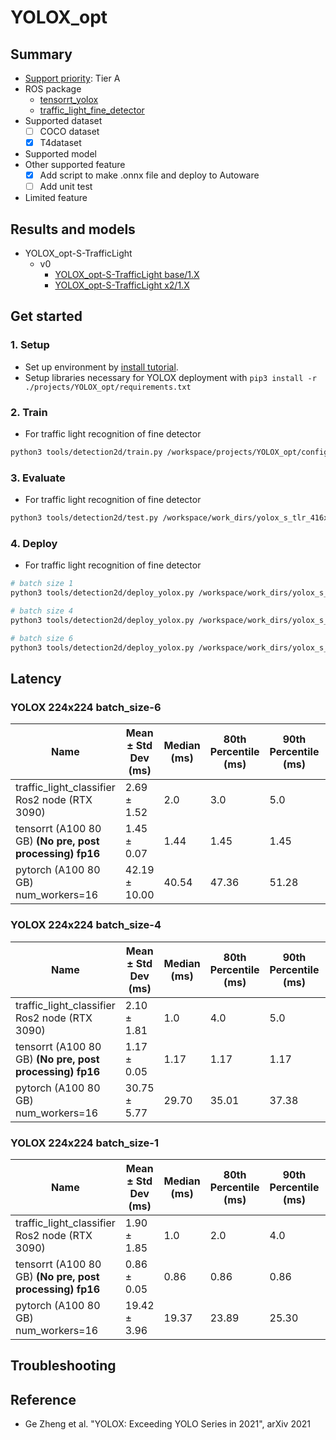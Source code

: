 # YOLOX_opt
## Summary

- [Support priority](https://github.com/tier4/AWML/blob/main/docs/design/autoware_ml_design.md#support-priority): Tier A
- ROS package
  - [tensorrt_yolox](https://github.com/autowarefoundation/autoware.universe/tree/main/perception/tensorrt_yolox)
  - [traffic_light_fine_detector](https://github.com/autowarefoundation/autoware.universe/tree/main/perception/autoware_traffic_light_fine_detector)
- Supported dataset
  - [ ] COCO dataset
  - [x] T4dataset
- Supported model
- Other supported feature
  - [x] Add script to make .onnx file and deploy to Autoware
  - [ ] Add unit test
- Limited feature

## Results and models

- YOLOX_opt-S-TrafficLight
  - v0
    - [YOLOX_opt-S-TrafficLight base/1.X](./docs/YOLOX_opt-S-TrafficLight/v1/base.md)
    - [YOLOX_opt-S-TrafficLight x2/1.X](./docs/YOLOX_opt-S-TrafficLight/v1/x2.md)

## Get started
### 1. Setup

- Set up environment by [install tutorial](/docs/tutorial/tutorial_install.md).
- Setup libraries necessary for YOLOX deployment with `pip3 install -r ./projects/YOLOX_opt/requirements.txt`
### 2. Train

- For traffic light recognition of fine detector

```bash
python3 tools/detection2d/train.py /workspace/projects/YOLOX_opt/configs/t4dataset/YOLOX_opt-S-TrafficLight/yolox_s_tlr_416x416_pedcar_t4dataset.py
```

### 3. Evaluate

- For traffic light recognition of fine detector

```bash
python3 tools/detection2d/test.py /workspace/work_dirs/yolox_s_tlr_416x416_pedcar_t4dataset/yolox_s_tlr_416x416_pedcar_t4dataset.py /workspace/work_dirs/yolox_s_tlr_416x416_pedcar_t4dataset/epoch_300.pth
```

### 4. Deploy

- For traffic light recognition of fine detector

```bash
# batch size 1
python3 tools/detection2d/deploy_yolox.py /workspace/work_dirs/yolox_s_tlr_416x416_pedcar_t4dataset/epoch_300.pth --input_size 416 416 --model yolox-s --batch_size 1 --output_onnx_file tlr_car_ped_yolox_s_batch_1.onnx

# batch size 4
python3 tools/detection2d/deploy_yolox.py /workspace/work_dirs/yolox_s_tlr_416x416_pedcar_t4dataset/epoch_300.pth --input_size 416 416 --model yolox-s --batch_size 4 --output_onnx_file tlr_car_ped_yolox_s_batch_4.onnx

# batch size 6
python3 tools/detection2d/deploy_yolox.py /workspace/work_dirs/yolox_s_tlr_416x416_pedcar_t4dataset/epoch_300.pth --input_size 416 416 --model yolox-s --batch_size 6 --output_onnx_file tlr_car_ped_yolox_s_batch_6.onnx
```

## Latency

### YOLOX 224x224 batch_size-6

| Name                                                     | Mean ± Std Dev (ms) | Median (ms) | 80th Percentile (ms) | 90th Percentile (ms) | 95th Percentile (ms) | 99th Percentile (ms) |
| -------------------------------------------------------- | ------------------- | ----------- | -------------------- | -------------------- | -------------------- | -------------------- |
| traffic_light_classifier Ros2 node (RTX 3090)            | 2.69 ± 1.52         | 2.0         | 3.0                  | 5.0                  | 6.0                  | 8.00                 |
| tensorrt (A100 80 GB) **(No pre, post processing) fp16** | 1.45 ± 0.07         | 1.44        | 1.45                 | 1.45                 | 1.45                 | 1.46                 |
| pytorch (A100 80 GB) num_workers=16                      | 42.19 ± 10.00       | 40.54       | 47.36                | 51.28                | 55.14                | 68.69                |

### YOLOX 224x224 batch_size-4

| Name                                                     | Mean ± Std Dev (ms) | Median (ms) | 80th Percentile (ms) | 90th Percentile (ms) | 95th Percentile (ms) | 99th Percentile (ms) |
| -------------------------------------------------------- | ------------------- | ----------- | -------------------- | -------------------- | -------------------- | -------------------- |
| traffic_light_classifier Ros2 node (RTX 3090)            | 2.10 ± 1.81         | 1.0         | 4.0                  | 5.0                  | 6.0                  | 8.00                 |
| tensorrt (A100 80 GB) **(No pre, post processing) fp16** | 1.17 ± 0.05         | 1.17        | 1.17                 | 1.17                 | 1.18                 | 1.18                 |
| pytorch (A100 80 GB) num_workers=16                      | 30.75 ± 5.77        | 29.70       | 35.01                | 37.38                | 39.46                | 46.72                |

### YOLOX 224x224 batch_size-1

| Name                                                     | Mean ± Std Dev (ms) | Median (ms) | 80th Percentile (ms) | 90th Percentile (ms) | 95th Percentile (ms) | 99th Percentile (ms) |
| -------------------------------------------------------- | ------------------- | ----------- | -------------------- | -------------------- | -------------------- | -------------------- |
| traffic_light_classifier Ros2 node (RTX 3090)            | 1.90 ± 1.85         | 1.0         | 2.0                  | 4.0                  | 5.0                  | 6.00                 |
| tensorrt (A100 80 GB) **(No pre, post processing) fp16** | 0.86 ± 0.05         | 0.86        | 0.86                 | 0.86                 | 0.86                 | 0.87                 |
| pytorch (A100 80 GB) num_workers=16                      | 19.42 ± 3.96        | 19.37       | 23.89                | 25.30                | 26.37                | 29.27                |


## Troubleshooting

## Reference

- Ge Zheng et al. "YOLOX: Exceeding YOLO Series in 2021", arXiv 2021
